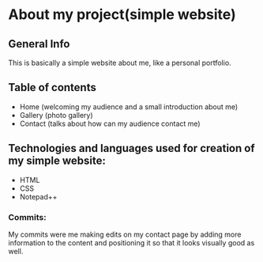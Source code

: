 # About my project(simple website)

## General Info
This is basically a simple website about me, like a personal portfolio.

## Table of contents
* Home (welcoming my audience and a small introduction about me)
* Gallery (photo gallery)
* Contact (talks about how can my audience contact me)

## Technologies and languages used for creation of my simple website:
* HTML
* CSS
* Notepad++

### Commits:
My commits were me making edits on my contact page by adding more information to the content and positioning it so that it looks visually good as well.
